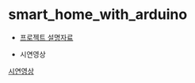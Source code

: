 # smart_home_with_arduino

- [프로젝트 설명자료](https://www.notion.so/eorms6199/smart_home_with_arduino-9e99e2642ad04a2f9da8e7dde6e38664#362c09046d4b40c2a70b87db008c9fee
)

- 시연영상

[시연영상](https://user-images.githubusercontent.com/87747013/150358652-f987cc33-fffd-42dc-8133-cebd24181e9d.mp4)

